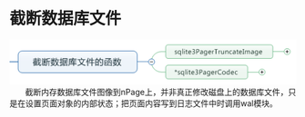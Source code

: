 # 截断数据库文件
<img src="lj15.png">
&nbsp;&nbsp;&nbsp;&nbsp;&nbsp;&nbsp;&nbsp;截断内存数据库文件图像到nPage上，并非真正修改磁盘上的数据库文件，只是在设置页面对象的内部状态；把页面内容写到日志文件中时调用wal模块。
